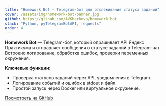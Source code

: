 ```yaml
---
title: "Homework Bot — Telegram-бот для отслеживания статуса заданий"
cover: /assets/img/homework-bot-banner.jpg
github: https://github.com/AVKharkova/homework_bot
stack: "Python, pyTelegramBotAPI, requests"
order: 4
---
```


**Homework Bot** — Telegram-бот, который опрашивает API Яндекс Практикума и отправляет сообщения о статусе заданий в Telegram-чат.  
Встроено логирование, обработка ошибок, проверки переменных окружения.

**Ключевые функции:**
- Проверка статусов заданий через API, уведомления в Telegram.
- Логирование событий и ошибок в stdout и файл.
- Простой запуск через Docker или виртуальное окружение.

[Посмотреть на GitHub](https://github.com/AVKharkova/homework_bot)
